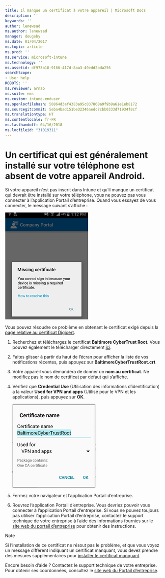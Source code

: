 ```yaml
---
title: Il manque un certificat à votre appareil | Microsoft Docs
description: ''
keywords: ''
author: lenewsad
ms.author: lanewsad
manager: dougeby
ms.date: 01/04/2017
ms.topic: article
ms.prod: ''
ms.service: microsoft-intune
ms.technology: ''
ms.assetid: df973b18-9166-417d-8aa3-49edd2bda256
searchScope:
- User help
ROBOTS: ''
ms.reviewer: arnab
ms.suite: ems
ms.custom: intune-enduser
ms.openlocfilehash: 50864d3af4383a95c037868a9f9b9a61e1eb8172
ms.sourcegitcommit: 5eba4bad151be32346aedc7cbb0333d71934f8cf
ms.translationtype: HT
ms.contentlocale: fr-FR
ms.lasthandoff: 04/16/2018
ms.locfileid: "31019311"
---
```

# <a name="your-android-device-is-missing-a-certificate-that-usually-comes-installed-on-your-phone"></a>Un certificat qui est généralement installé sur votre téléphone est absent de votre appareil Android.

Si votre appareil n’est pas inscrit dans Intune et qu’il manque un certificat qui devrait être installé sur votre téléphone, vous ne pouvez pas vous connecter à l’application Portail d’entreprise. Quand vous essayez de vous connecter, le message suivant s’affiche :

![screenshot-error-message-about-missing-certificate](./media/andr-cert_install-1-cert_missing.png)

Vous pouvez résoudre ce problème en obtenant le certificat exigé depuis la [page relative au certificat Digicert](https://www.digicert.com/digicert-root-certificates.htm).

1. Recherchez et téléchargez le certificat __Baltimore CyberTrust Root__. Vous pouvez également le télécharger directement [ici](https://www.digicert.com/CACerts/BaltimoreCyberTrustRoot.crt).

2. Faites glisser à partir du haut de l’écran pour afficher la liste de vos notifications récentes, puis appuyez sur **BaltimoreCyberTrustRoot.crt**.

3. Votre appareil vous demandera de donner un **nom au certificat**. Ne modifiez pas le nom de certificat par défaut qui s’affiche.

4. Vérifiez que **Credential Use** (Utilisation des informations d’identification) a la valeur **Used for VPN and apps** (Utilisé pour le VPN et les applications), puis appuyez sur **OK**.

    ![screenshot-certificate-name-dialog-showing-baltimore-certificate-name](./media/andr-cert_install-2-add_cert_name.png)

5. Fermez votre navigateur et l’application Portail d’entreprise.

6. Rouvrez l’application Portail d’entreprise. Vous devriez pouvoir vous connecter à l’application Portail d’entreprise. Si vous ne pouvez toujours pas utiliser l’application Portail d’entreprise, contactez le support technique de votre entreprise à l’aide des informations fournies sur le [site web du portail d’entreprise](https://portal.manage.microsoft.com#HelpDeskDialog) pour obtenir des instructions.

>[!NOTE]
> Si l’installation de ce certificat ne résout pas le problème, et que vous voyez un message différent indiquant un certificat manquant, vous devez prendre des mesures supplémentaires pour [installer le certificat manquant](your-device-is-missing-an-IT-required-certificate-android.md).

Encore besoin d’aide ? Contactez le support technique de votre entreprise. Pour obtenir ses coordonnées, consultez le [site web du Portail d’entreprise](https://portal.manage.microsoft.com#HelpDeskDialog).
